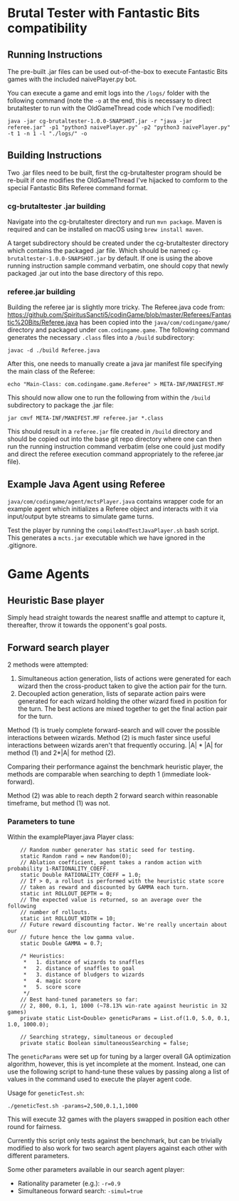 # Brutal Tester with Fantastic Bits compatibility

## Running Instructions

The pre-built .jar files can be used out-of-the-box to execute Fantastic Bits games with the included naivePlayer.py bot.

You can execute a game and emit logs into the `/logs/` folder with the following command (note the `-o` at the end, this is necessary to direct brutaltester to run with the OldGameThread code which I've modified):

```
java -jar cg-brutaltester-1.0.0-SNAPSHOT.jar -r "java -jar referee.jar" -p1 "python3 naivePlayer.py" -p2 "python3 naivePlayer.py" -t 1 -n 1 -l "./logs/" -o
```

## Building Instructions

Two .jar files need to be built, first the cg-brutaltester program should be re-built if one modifies the OldGameThread I've hijacked to comform to the special Fantastic Bits Referee command format.

### cg-brutaltester .jar building

Navigate into the cg-brutaltester directory and run `mvn package`. Maven is required and can be installed on macOS using `brew install maven`.

A target subdirectory should be created under the cg-brutaltester directory which contains the packaged .jar file. Which should be named `cg-brutaltester-1.0.0-SNAPSHOT.jar` by default. If one is using the above running instruction sample command verbatim, one should copy that newly packaged .jar out into the base directory of this repo.

### referee.jar building

Building the referee jar is slightly more tricky. The Referee.java code from: https://github.com/SpiritusSancti5/codinGame/blob/master/Referees/Fantastic%20Bits/Referee.java has been copied into the `java/com/codingame/game/` directory and packaged under `com.codingame.game`. The following command generates the necessary `.class` files into a `/build` subdirectory:

```
javac -d ./build Referee.java
```

After this, one needs to manually create a java jar manifest file specifying the main class of the Referee:

```
echo "Main-Class: com.codingame.game.Referee" > META-INF/MANIFEST.MF
```

This should now allow one to run the following from within the `/build` subdirectory to package the .jar file:

```
jar cmvf META-INF/MANIFEST.MF referee.jar *.class
```

This should result in a `referee.jar` file created in `/build` directory and should be copied out into the base git repo directory where one can then run the running instruction command verbatim (else one could just modify and direct the referee execution command appropriately to the referee.jar file).

## Example Java Agent using Referee

`java/com/codingame/agent/mctsPlayer.java` contains wrapper code for an example agent which initializes a Referee object and interacts with it via input/output byte streams to simulate game turns.

Test the player by running the `compileAndTestJavaPlayer.sh` bash script. This generates a `mcts.jar` executable which we have ignored in the .gitignore.

# Game Agents

## Heuristic Base player

Simply head straight towards the nearest snaffle and attempt to capture it, thereafter, throw it towards the opponent's goal posts.

## Forward search player

2 methods were attempted:

1.  Simultaneous action generation, lists of actions were generated for each wizard then the cross-product taken to give the action pair for the turn.
2.  Decoupled action generation, lists of separate action pairs were generated for each wizard holding the other wizard fixed in position for the turn. The best actions are mixed together to get the final action pair for the turn.

Method (1) is truely complete forward-search and will cover the possible interactions between wizards. Method (2) is much faster since useful interactions between wizards aren't that frequently occuring. |A| * |A| for method (1) and 2*|A| for method (2).

Comparing their performance against the benchmark heuristic player, the methods are comparable when searching to depth 1 (immediate look-forward).

Method (2) was able to reach depth 2 forward search within reasonable timeframe, but method (1) was not.

### Parameters to tune

Within the examplePlayer.java Player class:

```
    // Random number generater has static seed for testing.
    static Random rand = new Random(0);
    // Ablation coefficient, agent takes a random action with probability 1-RATIONALITY_COEFF.
    static Double RATIONALITY_COEFF = 1.0;
    // If > 0, a rollout is performed with the heuristic state score
    // taken as reward and discounted by GAMMA each turn.
    static int ROLLOUT_DEPTH = 0;
    // The expected value is returned, so an average over the following
    // number of rollouts.
    static int ROLLOUT_WIDTH = 10;
    // Future reward discounting factor. We're really uncertain about our
    // future hence the low gamma value.
    static Double GAMMA = 0.7;

    /* Heuristics:
     *   1. distance of wizards to snaffles
     *   2. distance of snaffles to goal
     *   3. distance of bludgers to wizards
     *   4. magic score
     *   5. score score
     */
    // Best hand-tuned parameters so far:
    // 2, 800, 0.1, 1, 1000 (~78.13% win-rate against heuristic in 32 games)
    private static List<Double> geneticParams = List.of(1.0, 5.0, 0.1, 1.0, 1000.0);

    // Searching strategy, simultaneous or decoupled
    private static Boolean simultaneousSearching = false;
```

The `geneticParams` were set up for tuning by a larger overall GA optimization algorithm, however, this is yet incomplete at the moment. Instead, one can use the following script to hand-tune these values by passing along a list of values in the command used to execute the player agent code.

Usage for `geneticTest.sh`:

```
./geneticTest.sh -params=2,500,0.1,1,1000
```

This will execute 32 games with the players swapped in position each other round for fairness.

Currently this script only tests against the benchmark, but can be trivially modified to also work for two search agent players against each other with different parameters.

Some other parameters available in our search agent player:

- Rationality parameter (e.g.): `-r=0.9`
- Simultaneous forward search: `-simul=true`
